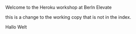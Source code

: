 Welcome to the Heroku workshop at Berln Elevate

this is a change to the working copy that is not in the index.

Hallo Welt
